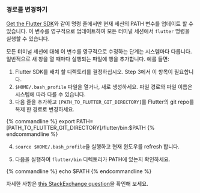 ### 경로를 변경하기

[Get the Flutter SDK](./#get-sdk)와 같이 명령 줄에서만 현재 세션의 PATH 변수를 업데이트 할 수 있습니다. 이 변수를 영구적으로 업데이트하여 모든 터미널 세션에서 `flutter` 명령을 실행할 수 있습니다.

모든 터미널 세션에 대해 이 변수를 영구적으로 수정하는 단계는 시스템마다 다릅니다. 일반적으로 새 창을 열 때마다 실행되는 파일에 행을 추가합니다. 예를 들면:

1. Flutter SDK를 배치 할 디렉토리를 결정하십시오. Step 3에서 이 항목이 필요합니다.
2. `$HOME/.bash_profile` 파일을 열거나, 새로 생성하세요. 파일 경로와 파일 이름은 시스템에 따라 다를 수 있습니다.
3. 다음 줄을 추가하고 `[PATH_TO_FLUTTER_GIT_DIRECTORY]`를 Flutter의 git repo를 복제 한 경로로 변경하세요.

{% commandline %}
export PATH=[PATH_TO_FLUTTER_GIT_DIRECTORY]/flutter/bin:$PATH
{% endcommandline %}

4. `source $HOME/.bash_profile`을 실행하고 현재 윈도우를 refresh 합니다.

5. 다음을 실행하여 `flutter/bin` 디렉토리가 PATH에 있는지 확인하세요.

{% commandline %}
echo $PATH
{% endcommandline %}

자세한 사항은 [this StackExchange question](https://unix.stackexchange.com/questions/26047/how-to-correctly-add-a-path-to-path)을 확인해 보세요.
